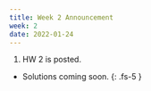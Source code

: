 ```yaml
---
title: Week 2 Announcement
week: 2
date: 2022-01-24
---
```


1. HW 2 is posted.
  - Solutions coming soon.
{: .fs-5 }
